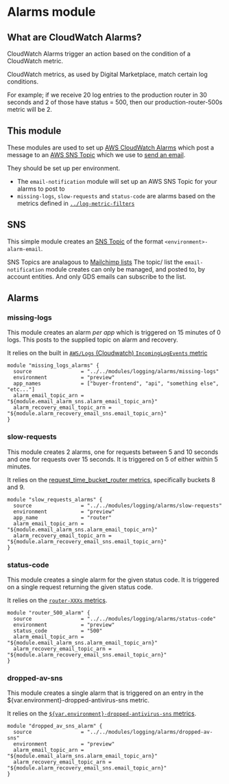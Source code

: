 # Alarms module

## What are CloudWatch Alarms?

CloudWatch Alarms trigger an action based on the condition of a CloudWatch metric.

CloudWatch metrics, as used by Digital Marketplace, match certain log conditions.

For example; if we receive 20 log entries to the production router in 30 seconds and 2 of those have status = 500, then our production-router-500s metric will be 2.


## This module

These modules are used to set up [AWS CloudWatch Alarms](https://docs.aws.amazon.com/AmazonCloudWatch/latest/monitoring/ConsoleAlarms.html) which post a message to an [AWS SNS Topic](https://docs.aws.amazon.com/gettingstarted/latest/deploy/creating-an-sns-topic.html) which we use to [send an email](https://docs.aws.amazon.com/AmazonCloudWatch/latest/monitoring/US_AlarmAtThresholdEC2.html).

They should be set up per environment.

* The `email-notification` module will set up an AWS SNS Topic for your alarms to post to
* `missing-logs`, `slow-requests` and `status-code` are alarms based on the metrics defined in [`../log-metric-filters`](https://github.com/alphagov/digitalmarketplace-aws/tree/master/terraform/modules/logging/log-metric-filters)

## SNS

This simple module creates an [SNS Topic](https://docs.aws.amazon.com/sns/latest/dg/welcome.html) of the format `<environment>-alarm-email`.

SNS Topics are analagous to [Mailchimp lists](https://mailchimp.com/help/lists)
The topic/ list the `email-notification` module creates can only be managed, and posted to, by account entities. And only GDS emails can subscribe to the list.

## Alarms

### missing-logs

This module creates an alarm _per app_ which is triggered on 15 minutes of 0 logs. This posts to the supplied topic on alarm and recovery.

It relies on the built in [`AWS/Logs` (Cloudwatch) `IncomingLogEvents` metric](https://docs.aws.amazon.com/AmazonCloudWatch/latest/logs/CountingLogEventsExample.html)

```
module "missing_logs_alarms" {
  source                = "../../modules/logging/alarms/missing-logs"
  environment           = "preview"
  app_names             = ["buyer-frontend", "api", "something else", "etc..."]
  alarm_email_topic_arn = "${module.email_alarm_sns.alarm_email_topic_arn}"
  alarm_recovery_email_topic_arn = "${module.alarm_recovery_email_sns.email_topic_arn}"
}
```

### slow-requests

This module creates 2 alarms, one for requests between 5 and 10 seconds and one for requests over 15 seconds. It is triggered on 5 of either within 5 minutes.

It relies on the [request_time_bucket_router metrics](https://github.com/alphagov/digitalmarketplace-aws/blob/0e0797c3a0e692619e6e7a2bbe1fb2a7cbd9dbdc/terraform/modules/logging/log-metric-filters/main.tf#L273), specifically buckets 8 and 9.

```
module "slow_requests_alarms" {
  source                = "../../modules/logging/alarms/slow-requests"
  environment           = "preview"
  app_name              = "router"
  alarm_email_topic_arn = "${module.email_alarm_sns.alarm_email_topic_arn}"
  alarm_recovery_email_topic_arn = "${module.alarm_recovery_email_sns.email_topic_arn}"
}
```

### status-code

This module creates a single alarm for the given status code. It is triggered on a single request returning the given status code.

It relies on the [`router-XXXs` metrics](https://github.com/alphagov/digitalmarketplace-aws/blob/0e0797c3a0e692619e6e7a2bbe1fb2a7cbd9dbdc/terraform/modules/logging/log-metric-filters/main.tf#L299).

```
module "router_500_alarm" {
  source                = "../../modules/logging/alarms/status-code"
  environment           = "preview"
  status_code           = "500"
  alarm_email_topic_arn = "${module.email_alarm_sns.alarm_email_topic_arn}"
  alarm_recovery_email_topic_arn = "${module.alarm_recovery_email_sns.email_topic_arn}"
}
```

### dropped-av-sns

This module creates a single alarm that is triggered on an entry in the ${var.environment}-dropped-antivirus-sns metric.

It relies on the [`${var.environment}-dropped-antivirus-sns` metrics](https://github.com/alphagov/digitalmarketplace-aws/blob/2df2d21ea8c8bd0da78a37c7f6ce3d71889d00e2/terraform/modules/logging/log-metric-filters/main.tf#L325).

```
module "dropped_av_sns_alarm" {
  source                = "../../modules/logging/alarms/dropped-av-sns"
  environment           = "preview"
  alarm_email_topic_arn = "${module.email_alarm_sns.alarm_email_topic_arn}"
  alarm_recovery_email_topic_arn = "${module.alarm_recovery_email_sns.email_topic_arn}"
}
```
